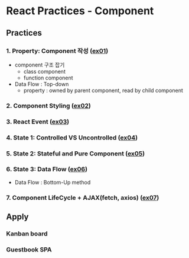 # React Practices - Component

## Practices

### 1. Property: Component 작성 ([ex01](ex01))

* component 구조 잡기
    * class component
    * function component
* Data Flow : Top-down
    * property : owned by parent component, read by child component

### 2. Component Styling ([ex02](ex02))

### 3. React Event ([ex03](ex03))

### 4. State 1: Controlled VS Uncontrolled ([ex04](ex04))
### 5. State 2: Stateful and Pure Component ([ex05](ex05))
### 6. State 3: Data Flow ([ex06](ex06))

* Data Flow : Bottom-Up method

### 7. Component LifeCycle + AJAX(fetch, axios) ([ex07](ex07))

## Apply

### Kanban board
### Guestbook SPA
